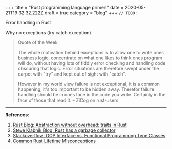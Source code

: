 +++
title = "Rust programming language primer!"
date = 2020-05-21T19:32:32.222Z
draft = true
category = "blog"
+++
`// TODO:`

Error handling in Rust

Why no exceptions (try catch exception)

>Quote of the Week
>
>The whole motivation behind exceptions is to allow one to write ones business logic, concentrate on what one likes to think ones program will do, without having lots of fiddly error checking and handling code obscuring that logic. Error situations are therefore swept under the carpet with "try" and kept out of sight with "catch".
>
>However in my world view failure is not exceptional, it is a common happening, it's too important to be hidden away. Therefor failure handling should be in ones face in the code you write. Certainly in the face of those that read it.
– ZiCog on rust-users


---
**Refrences**:

1. [Rust Blog: Abstraction without overhead: traits in Rust](https://blog.rust-lang.org/2015/05/11/traits.html)
2. [Steve Klabnik Blog: Rust has a garbage collector](https://words.steveklabnik.com/borrow-checking-escape-analysis-and-the-generational-hypothesis)
3. [Stackoverflow: OOP Interface vs. Functional Programming Type Classes](https://stackoverflow.com/questions/8122109/difference-between-oop-interfaces-and-fp-type-classes/8123973#8123973)
4. [Common Rust Lifetime Misconceptions](https://github.com/pretzelhammer/rust-blog/blob/master/posts/common-rust-lifetime-misconceptions.md#common-rust-lifetime-misconceptions)

